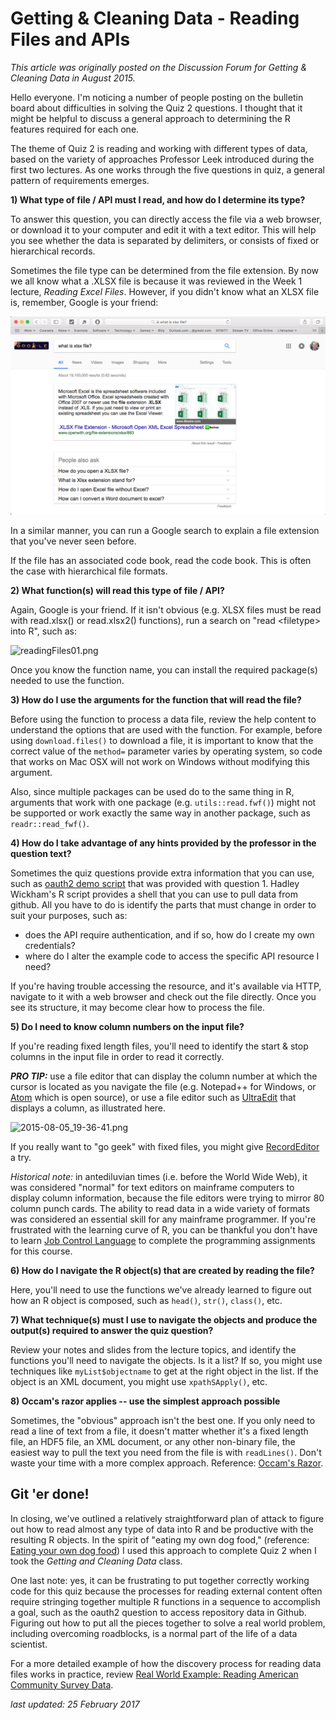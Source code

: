 # Getting & Cleaning Data - Reading Files and APIs

*This article was originally posted on the Discussion Forum for Getting & Cleaning Data in August 2015.*

Hello everyone. I'm noticing a number of people posting on the bulletin board about difficulties in solving the Quiz 2 questions. I thought that it might be helpful to discuss a general approach to determining the R features required for each one.

The theme of Quiz 2 is reading and working with different types of data, based on the variety of approaches Professor Leek introduced during the first two lectures. As one works through the five questions in quiz, a general pattern of requirements emerges.

**1) What type of file / API must I read, and how do I determine its type?**

To answer this question, you can directly access the file via a web browser, or download it to your computer and edit it with a text editor. This will help you see whether the data is separated by delimiters, or consists of fixed or hierarchical records.

Sometimes the file type can be determined from the file extension. By now we all know what a .XLSX file is because it was reviewed in the Week 1 lecture, *Reading Excel Files*.  However, if you didn't know what an XLSX file is, remember, Google is your friend:

![readingFiles00.png](./images/cleaningData-readingFiles00.png)

In a similar manner, you can run a Google search to explain a file extension that you've never seen before.

If the file has an associated code book, read the code book. This is often the case with hierarchical file formats.

**2) What function(s) will read this type of file / API?**

Again, Google is your friend. If it isn't obvious (e.g. XLSX files must be read with read.xlsx() or read.xlsx2() functions), run a search on "read <filetype\> into R", such as:


![readingFiles01.png](./images/cleaningData-readingFiles01.png)

Once you know the function name, you can install the required package(s) needed to use the function.

**3) How do I use the arguments for the function that will read the file?**

Before using the function to process a data file, review the help content to understand the options that are used with the function. For example, before using `download.files()` to download a file, it is important to know that the correct value of the `method=` parameter varies by operating system, so code that works on Mac OSX will not work on Windows without modifying this argument.  

Also, since multiple packages can be used do to the same thing in R, arguments that work with one package \(e.g. `utils::read.fwf()`\) might not be supported or work exactly the same way in another package, such as `readr::read_fwf()`.

**4)  How do I take advantage of any hints provided by the professor in the question text?**

Sometimes the quiz questions provide extra information that you can use, such as [oauth2 demo script](https://github.com/hadley/httr/blob/master/demo/oauth2-github.r) that was provided with question 1. Hadley Wickham's R script provides a shell that you can use to pull data from github. All you have to do is identify the parts that must change in order to suit your purposes, such as:

* does the API require authentication, and if so, how do I create my own credentials?
* where do I alter the example code to access the specific API resource I need?

If you're having trouble accessing the resource, and it's available via HTTP, navigate to it with a web browser and check out the file directly. Once you see its structure, it may become clear how to process the file.

**5) Do I need to know column numbers on the input file?**

If you're reading fixed length files, you'll need to identify the start & stop columns in the input file in order to read it correctly.

**_PRO TIP:_** use a file editor that can display the column number at which the cursor is located as you navigate the file (e.g. Notepad++ for Windows, or [Atom](http://atom.io) which is open source), or use a file editor such as [UltraEdit](http://www.ultraedit.com/?gclid=CJzq_veIrNICFdWEswodO7cAwg) that displays a column, as illustrated here.

![2015-08-05_19-36-41.png](https://coursera-forum-screenshots.s3.amazonaws.com/1b/1f5a503be411e58d54556e371b25e8/2015-08-05_19-36-41.png)

If you really want to "go geek" with fixed files, you might give [RecordEditor](http://sourceforge.net/projects/record-editor/) a try.

_Historical note:_ in antediluvian times (i.e. before the World Wide Web), it was considered "normal" for text editors on mainframe computers to display column information, because the file editors were trying to mirror 80 column punch cards. The ability to read data in a wide variety of formats was considered an essential skill for any mainframe programmer.  If you're frustrated with the learning curve of R, you can be thankful you don't have to learn [Job Control Language](https://en.wikipedia.org/wiki/Job_Control_Language) to complete the programming assignments for this course.

**6)  How do I navigate the R object(s) that are created by reading the file?**

Here, you'll need to use the functions we've already learned to figure out how an R object is composed, such as `head()`, `str()`, `class()`, etc.

**7) What technique(s) must I use to navigate the objects and produce the output(s) required to answer the quiz question?**

Review your notes and slides from the lecture topics, and identify the functions you'll need to navigate the objects. Is it a list? If so, you might use techniques like `myList$objectname` to get at the right object in the list. If the object is an XML document, you might use `xpathSApply()`, etc.

**8) Occam's razor applies -- use the simplest approach possible**

Sometimes, the "obvious" approach isn't the best one. If you only need to read a line of text from a file, it doesn't matter whether it's a fixed length file, an HDF5 file, an XML document, or any other non-binary file, the easiest way to pull the text you need from the file is with `readLines()`.  Don't waste your time with a more complex approach.  Reference: [Occam's Razor](https://en.wikipedia.org/wiki/Occam%27s_razor).


## Git 'er done!

In closing, we've outlined a relatively straightforward plan of attack to figure out how to read almost any type of data into R and be productive with the resulting R objects.  In the spirit of "eating my own dog food," (reference: [Eating your own dog food](https://en.wikipedia.org/wiki/Eating_your_own_dog_food)) I used this approach to complete Quiz 2 when I took the *Getting and Cleaning Data* class.

One last note: yes, it can be frustrating to put together correctly working code for this quiz because the processes for reading external content often require stringing together multiple R functions in a sequence to accomplish a goal, such as the oauth2 question to access repository data in Github. Figuring out how to put all the pieces together to solve a real world problem, including overcoming roadblocks, is a normal part of the life of a data scientist.

For a more detailed example of how the discovery process for reading data files works in practice, review [Real World Example: Reading American Community Survey Data](http://bit.ly/2bAdLE9).

*last updated: 25 February 2017*
